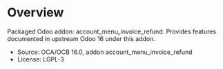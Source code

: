 # Overview

Packaged Odoo addon: account_menu_invoice_refund. Provides features documented in upstream Odoo 16 under this addon.

- Source: OCA/OCB 16.0, addon account_menu_invoice_refund
- License: LGPL-3
